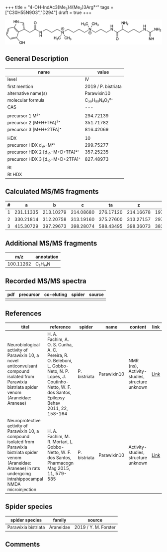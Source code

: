 +++
title = "4-OH-IndAc3(Me₂)4(Me₂)3Arg²⁺"
tags = ["C30H55N9O3","D294"]
draft = true
+++

![](/img/4-OH-IndAc3(Me2)4(Me2)3Arg.png)

## General Description

| name                             | value               |
|----------------------------------|---------------------|
| level                            | IV                  |
| first mention                    | 2019 / P. bistriata |
| alternative name(s)              | Parawixin10         |
| molecular formula                | C₃₀H₅₅N₉O₃²⁺        |
| CAS                              | ---                 |
|                                  |                     |
| precursor 1 M²⁺                  | 294.72139           |
| precursor 2 [M+H+TFA]²⁺          | 351.71782           |
| precursor 3 [M+H+2TFA]⁺          | 816.42069           |
|                                  |                     |
| HDX                              | 10                  |
| precursor HDX   d₁₀-M²⁺          | 299.75277           |
| precursor HDX 2 [d₁₀-M+D+TFA]²⁺  | 357.25235           |
| precursor HDX 3 [d₁₀-M+D+2TFA]⁺  | 827.48973           |
|                                  |                     |
| Rt                               |                     |
| Rt HDX                           |                     |

## Calculated MS/MS fragments

| # | a         | b         | c         | ta        | z         | y         | tz        |
|---|-----------|-----------|-----------|-----------|-----------|-----------|-----------|
| 1 | 231.11335 | 213.10279 | 214.08680 | 276.17120 | 214.16678 | 197.14023 | 259.22463 |
| 2 | 330.21814 | 312.20758 | 313.19160 | 375.27600 | 313.27157 | 297.25285 | 358.32943 |
| 3 | 415.30729 | 397.29673 | 398.28074 | 588.43495 | 398.36073 | 383.34983 | 415.38728 |

## Additional MS/MS fragments

| m/z       | annotation |
|-----------|------------|
| 100.11262 | C₆H₁₄N     |

## Recorded MS/MS spectra

| pdf | precursor | co-eluting | spider    | source                              |
|-----|-----------|------------|-----------|-------------------------------------|
|     |           |            |           |                                     |

## References

| titel     | reference   | spider    | name   | content  | link |
|-----------|-------------|-----------|--------|----------|-----|
| Neurobiological activity of Parawixin 10, a novel anticonvulsant compound isolated from Parawixia bistriata spider venom (Araneidae: Araneae)| H. A. Fachim, A. O. S. Cunha, A. C. Pereira, R. O. Beleboni, L. Gobbo-Neto, N. P. Lopes, J. Coutinho-Netto, W. F. dos Santos, Epilepsy Behav 2011, 22, 158-164 | P. bistriata | Parawixin10 | NMR (ns), Activity-studies, structure unknown | [Link](https://www.sciencedirect.com/science/article/pii/S1525505011002733) |
| Neuroprotective activity of Parawixin 10, a compound isolated from Parawixia bistriata spider venom (Araneidae: Araneae) in rats undergoing intrahippocampal NMDA microinjection| H. A. Fachim, M. R. Mortari, L. Gobbo-Netto, W. F. dos Santos, Pharmacogn Mag 2015, 11, 579-585 | P. bistriata | Parawixin10 | Activity-studies, structure unknown | [Link](https://www.ncbi.nlm.nih.gov/pmc/articles/PMC4522846/) |

## Spider species

| spider species      | family    | source               |
|---------------------|-----------|----------------------|
| Parawixia bistriata | Araneidae | 2019 / Y. M. Forster |

## Comments